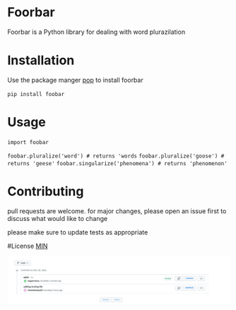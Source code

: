# Foorbar
Foorbar is a Python library for dealing with word plurazilation

# Installation

Use the package manger [pop](http://a.com) to install foorbar

`pip install foobar`

# Usage

` import foobar `

`foobar.pluralize('word') # returns 'words`
`foobar.pluralize('goose') # returns 'geese'`
`foobar.singularize('phenomena') # returns 'phenomenon'`

# Contributing
pull requests are welcome. for major changes, please open an issue first to discuss what  would like to change 

please make sure to update tests as appropriate

#License
[MIN](http://a.com)

![](https://github.com/AhmedKelany25/lab2/blob/main/images/task_git1.png)
